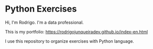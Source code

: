 # Python Exercises

Hi, I'm Rodrigo.
I'm a data professional.

This is my portfolio: https://rodrigojunqueiradev.github.io/index-en.html

I use this repository to organize exercises with Python language.
